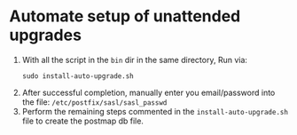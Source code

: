 Automate setup of unattended upgrades
=====================================

1. With all the script in the `bin` dir in the same directory, Run via:
    ```shell
    sudo install-auto-upgrade.sh
    ```
2. After successful completion, manually enter you email/password into the file: `/etc/postfix/sasl/sasl_passwd`
3. Perform the remaining steps commented in the `install-auto-upgrade.sh` file to create the postmap db file.
